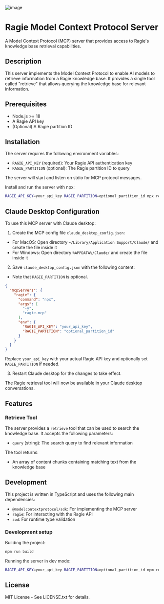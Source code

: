 ![image](https://github.com/user-attachments/assets/75e80f87-f39e-4f10-8c97-bbc848bbed82)


# Ragie Model Context Protocol Server

A Model Context Protocol (MCP) server that provides access to Ragie's knowledge base retrieval capabilities.

## Description

This server implements the Model Context Protocol to enable AI models to retrieve information from a Ragie knowledge base. It provides a single tool called "retrieve" that allows querying the knowledge base for relevant information.

## Prerequisites

- Node.js >= 18
- A Ragie API key
- (Optional) A Ragie partition ID

## Installation

The server requires the following environment variables:

- `RAGIE_API_KEY` (required): Your Ragie API authentication key
- `RAGIE_PARTITION` (optional): The Ragie partition ID to query

The server will start and listen on stdio for MCP protocol messages.

Install and run the server with npx:

```bash
RAGIE_API_KEY=your_api_key RAGIE_PARTITION=optional_partition_id npx ragie-mcp
```

## Claude Desktop Configuration

To use this MCP server with Claude desktop:

1. Create the MCP config file `claude_desktop_config.json`:
* For MacOS: Open directory `~/Library/Application Support/Claude/` and create the file inside it
* For Windows: Open directory `%APPDATA%/Claude/` and create the file inside it

2. Save `claude_desktop_config.json` with the following content:
* Note that `RAGIE_PARTITION` is optional.

```json
{
  "mcpServers": {
    "ragie": {
      "command": "npx",
      "args": [
        "-y",
        "ragie-mcp"
      ],
      "env": {
        "RAGIE_API_KEY": "your_api_key",
        "RAGIE_PARTITION": "optional_partition_id"
      }
    }
  }
}
```

Replace `your_api_key` with your actual Ragie API key and optionally set `RAGIE_PARTITION` if needed.

3. Restart Claude desktop for the changes to take effect.

The Ragie retrieval tool will now be available in your Claude desktop conversations.

## Features

### Retrieve Tool

The server provides a `retrieve` tool that can be used to search the knowledge base. It accepts the following parameters:

- `query` (string): The search query to find relevant information

The tool returns:
- An array of content chunks containing matching text from the knowledge base

## Development

This project is written in TypeScript and uses the following main dependencies:
- `@modelcontextprotocol/sdk`: For implementing the MCP server
- `ragie`: For interacting with the Ragie API
- `zod`: For runtime type validation

### Development setup

Building the project:

```bash
npm run build
```

Running the server in dev mode:

```bash
RAGIE_API_KEY=your_api_key RAGIE_PARTITION=optional_partition_id npm run dev
```

## License

MIT License - See LICENSE.txt for details.
